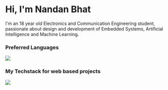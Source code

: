 Hi, I'm Nandan Bhat
==============

I'm an 18 year old Electronics and Communication Engineering student, passionate about design and development of Embedded Systems, Artificial Intelligence and Machine Learning.

### Preferred Languages
<img src="https://skillicons.dev/icons?i=c,cpp,python,js" />

### My Techstack for web based projects 
<img src="https://skillicons.dev/icons?i=html,css,js,react" />
